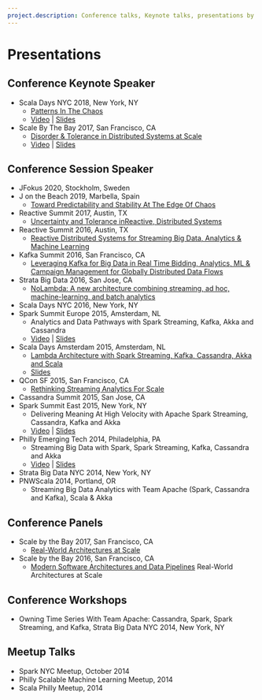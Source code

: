 ```yaml
---
project.description: Conference talks, Keynote talks, presentations by Helena Edelson
---
```

# Presentations
 
## Conference Keynote Speaker

* Scala Days NYC 2018, New York, NY
    - [Patterns In The Chaos](https://www.scaladays.org/2018/new-york/schedule/patterns-in-the-chaos)
    - [Video](https://slideslive.com/38908928/patterns-in-the-chaos) | [Slides](https://www.slideshare.net/helenaedelson/patterns-in-the-chaos)
* Scale By The Bay 2017, San Francisco, CA    
    - [Disorder & Tolerance in Distributed Systems at Scale](https://sched.co/BC6w)
    - [Video](https://www.youtube.com/watch?v=DhZmG_phvpc) | [Slides](https://www.slideshare.net/helenaedelson/disorder-and-tolerance-in-distributed-systems-at-scale)

## Conference Session Speaker

* JFokus 2020, Stockholm, Sweden  
* J on the Beach 2019, Marbella, Spain 
    - [Toward Predictability and Stability At The Edge Of Chaos](https://2019.jonthebeach.com)
* Reactive Summit 2017, Austin, TX 
    - [Uncertainty​ ​and​ ​Tolerance​ ​in​ ​Reactive,​ ​Distributed​ ​Systems](https://sched.co/BYCD)
* Reactive Summit 2016, Austin, TX
    - [Reactive Distributed Systems for Streaming Big Data, Analytics & Machine Learning](https://reactivesummit2016.sched.com/event/7jeX/reactive-distributed-systems-for-streaming-big-data-analytics-ml) 
* Kafka Summit 2016, San Francisco, CA 
    - [Leveraging Kafka for Big Data in Real Time Bidding, Analytics, ML & Campaign Management for Globally Distributed Data Flows](https://kafka-summit.org/speakers/helena-edelson-2/)
* Strata Big Data 2016, San Jose, CA
    - [NoLambda: A new architecture combining streaming, ad hoc, machine-learning, and batch analytics](https://www.slideshare.net/helenaedelson/nolambda-combining-streaming-adhoc-machine-learning-and-batch-analysis)
* Scala Days NYC 2016, New York, NY
* Spark Summit Europe 2015, Amsterdam, NL
    - Analytics and Data Pathways with Spark Streaming, Kafka, Akka and Cassandra 
    - [Video](https://www.youtube.com/watch?v=buszgwRc8hQ) | [Slides](https://www.slideshare.net/helenaedelson/streaming-analytics-with-spark-kafka-cassandra-and-akka)
* Scala Days Amsterdam 2015, Amsterdam, NL
    - [Lambda Architecture with Spark Streaming, Kafka, Cassandra, Akka and Scala](http://event.scaladays.org/scaladays-amsterdam-2015#!#schedulePopupExtras-6912)
    - [Slides](https://www.slideshare.net/helenaedelson/lambda-architecture-with-spark-streaming-kafka-cassandra-akka-scala)
* QCon SF 2015, San Francisco, CA 
    - [Rethinking Streaming Analytics For Scale](https://qconsf.com/sf2015/sf2015/users/helena-edelson.html)
* Cassandra Summit 2015, San Jose, CA 
* Spark Summit East 2015, New York, NY
    - Delivering Meaning At High Velocity with Apache Spark Streaming, Cassandra, Kafka and Akka 
    - [Video](https://sparkhub.databricks.com/video/delivering-meaning-at-high-velocity-with-spark-streaming-cassandra-kafka-and-akka/) | [Slides](https://www.slideshare.net/helenaedelson/streaming-big-data-with-apache-spark-apache-kafka-and-apache-cassandra-delivering-meaning-in-nearreal-time-at-high-velocity-at-massive-scale)
* Philly Emerging Tech 2014, Philadelphia, PA
    - Streaming Big Data with Spark, Spark Streaming, Kafka, Cassandra and Akka 
    - [Video](https://www.youtube.com/watch?v=G7N6YcfatWY) | [Slides](https://www.slideshare.net/helenaedelson/streaming-big-data-with-apache-spark-apache-kafka-and-apache-cassandra-delivering-meaning-in-nearreal-time-at-high-velocity-at-massive-scale)
* Strata Big Data NYC 2014, New York, NY
* PNWScala 2014, Portland, OR
    - Streaming Big Data Analytics with Team Apache (Spark, Cassandra and Kafka), Scala & Akka

## Conference Panels

* Scale by the Bay 2017, San Francisco, CA
    - [Real-World Architectures at Scale](https://sched.co/BNEY)
* Scale by the Bay 2016, San Francisco, CA  
    - [Modern Software Architectures and Data Pipelines](https://scalaebythebay2016.sched.com/event/8auf/modern-software-architectures-and-data-pipelines) Real-World Architectures at Scale

## Conference Workshops

* Owning Time Series With Team Apache: Cassandra, Spark, Spark Streaming, and Kafka, Strata Big Data NYC 2014, New York, NY
 
## Meetup Talks 

* Spark NYC Meetup, October 2014
* Philly Scalable Machine Learning Meetup, 2014
* Scala Philly Meetup, 2014 
